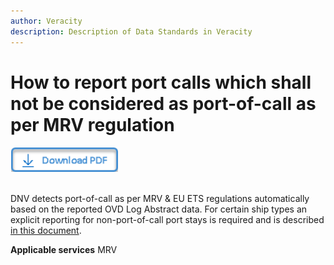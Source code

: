 ```yaml
---
author: Veracity
description: Description of Data Standards in Veracity
---
```


# How to report port calls which shall not be considered as port-of-call as per MRV regulation

<a href="https://veracitycdnprod.blob.core.windows.net/developer/veracitystatic/ovd/How%20to%20report%20port%20calls%20which%20shall%20not%20be%20considered%20as%20port-of-call%20as%20per%20MRV+ETS%20regulations.pdf" download>
    <img src="assets/download.png" alt="Download PDF" height="40">
  </a>
  <br>
  <br>

DNV detects port-of-call as per MRV & EU ETS regulations automatically based on the reported OVD Log Abstract data. For certain ship types an explicit reporting for non-port-of-call port stays is required and is described [in this document](http://standard.no/).


**Applicable services**
MRV